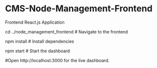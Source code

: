 # CMS-Node-Management-Frontend

Frontend React.js Application

cd ../node_management_frontend # Navigate to the frontend

npm install # Install dependencies

npm start # Start the dashboard

#Open http://localhost:3000 for the live dashboard.
